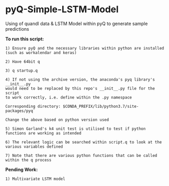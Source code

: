 # pyQ-Simple-LSTM-Model
Using of quandl data &amp; LSTM Model within pyQ to generate sample predictions

**To run this script:**
```
1) Ensure pyQ and the necessary libraries within python are installed (such as workalendar and keras)

2) Have 64bit q 

3) q startup.q

4) If not using the archive version, the anaconda's pyq library's __init__.py 
would need to be replaced by this repo's __init__.py file for the script 
to work correctly, i.e. define within the .py namespace

Corresponding directory: $CONDA_PREFIX/lib/python3.7/site-packages/pyq`

Change the above based on python version used 

5) Simon Garland's k4 unit test is utilised to test if python functions are working as intended

6) The relevant logic can be searched within script.q to look at the various variables defined

7) Note that there are various python functions that can be called within the q process 
```

**Pending Work:**
```
1) Multivariate LSTM model
```
